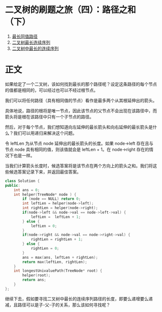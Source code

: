 # 二叉树的刷题之旅（四）：路径之和（下）

1. [最长同值路径](https://leetcode-cn.com/problems/longest-univalue-path/) 
2. [二叉树最长连续序列](https://leetcode-cn.com/problems/binary-tree-longest-consecutive-sequence/)
3. [二叉树中最长的连续序列](https://leetcode-cn.com/problems/binary-tree-longest-consecutive-sequence-ii/)    

  


# 正文


如果给定了一个二叉树，该如何找到最长的那个路径呢？设定这条路径的每个节点的值都是相同的，可以经过也可以不经过根节点。

我们可以将任何路径（具有相同值的节点）看作是最多两个从其根延伸出的箭头。

具体地说，路径的根将是唯一节点，因此该节点的父节点不会出现在该路径中，而箭头将是根在该路径中只有一个子节点的路径。

然后，对于每个节点，我们想知道向左延伸的最长箭头和向右延伸的最长箭头是什么？我们可以用递归来解决这个问题。

令 leftLen 为从节点 node 延伸出的最长箭头的长度。如果 node->left 存在且与节点 node 具有相同的值，则该值就会是 leftLen + 1。在 node->right 存在的情况下也是一样。

当我们计算箭头长度时，候选答案将是该节点在两个方向上的箭头之和。我们将这些候选答案记录下来，并返回最佳答案。



```C++
class Solution {
public:
    int ans = 0;
    int helper(TreeNode* node ) {
        if (node == NULL) return 0;
        int leftLen = helper(node->left);
        int rightLen = helper(node->right);
        if(node->left && node->val == node->left->val) {
            leftLen =  leftLen + 1;
        } else {
            leftLen = 0;
        }
        if(node->right && node->val == node->right->val) {
            rightLen = rightLen + 1;
        } else {
            rightLen = 0;
        }
        ans = max(ans, leftLen + rightLen);
        return max(leftLen, rightLen);
    }
    int longestUnivaluePath(TreeNode* root) {
        helper(root);
        return ans;
    }
};
```

继续下去，假如要寻找二叉树中最长的连续序列路径的长度，即要么递增要么递减，且路径可以是子-父-子的关系，那么该如何寻找呢？



